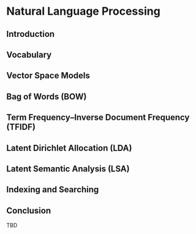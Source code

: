 # Natural Language Processing


## Introduction


## Vocabulary


## Vector Space Models


## Bag of Words (BOW)


## Term Frequency–Inverse Document Frequency (TFIDF)


## Latent Dirichlet Allocation (LDA)


## Latent Semantic Analysis (LSA)


## Indexing and Searching


## Conclusion

TBD
